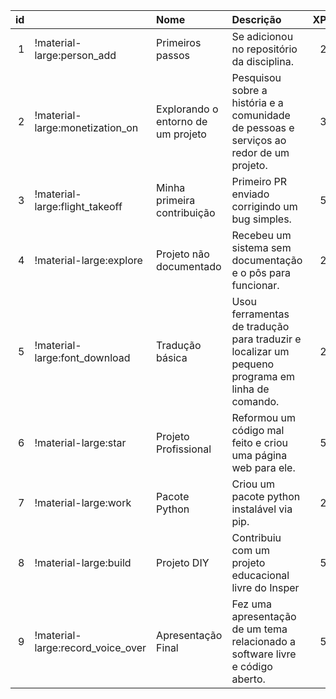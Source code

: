 |   id |                                   | Nome                               | Descrição                                                                                       |   XP |
|-----:|:----------------------------------|:-----------------------------------|:------------------------------------------------------------------------------------------------|-----:|
|    1 | !material-large:person_add        | Primeiros passos                   | Se adicionou no repositório da disciplina.                                                      |    2 |
|    2 | !material-large:monetization_on   | Explorando o entorno de um projeto | Pesquisou sobre a história e a comunidade de pessoas e serviços ao redor de um projeto.         |    3 |
|    3 | !material-large:flight_takeoff    | Minha primeira contribuição        | Primeiro PR enviado corrigindo um bug simples.                                                  |    5 |
|    4 | !material-large:explore           | Projeto não documentado            | Recebeu um sistema sem documentação e o pôs para funcionar.                                     |    2 |
|    5 | !material-large:font_download     | Tradução básica                    | Usou ferramentas de tradução para traduzir e localizar um pequeno programa em linha de comando. |    2 |
|    6 | !material-large:star              | Projeto Profissional               | Reformou um código mal feito e criou uma página web para ele.                                   |    5 |
|    7 | !material-large:work              | Pacote Python                      | Criou um pacote python instalável via pip.                                                      |    2 |
|    8 | !material-large:build             | Projeto DIY                        | Contribuiu com um projeto educacional livre do Insper                                           |    5 |
|    9 | !material-large:record_voice_over | Apresentação Final                 | Fez uma apresentação de um tema relacionado a software livre e código aberto.                   |    5 |